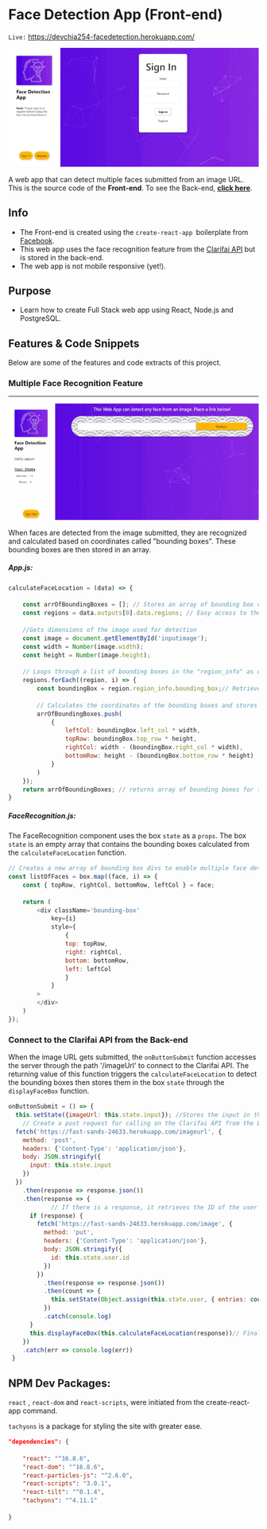 # Face Detection App (Front-end)
`Live:` https://devchia254-facedetection.herokuapp.com/

![App Snapshot](./README_resources/gif-loginpage.gif)

A web app that can detect multiple faces submitted from an image URL. This is the source code of the **Front-end**. To see the Back-end, [**click here**](https://github.com/devchia254/facedetection-api).

## Info
- The Front-end is created using the `create-react-app `boilerplate from [Facebook](https://github.com/facebook/create-react-app).
- This web app uses the face recognition feature from the [Clarifai API](https://www.clarifai.com/models/face-detection-image-recognition-model-a403429f2ddf4b49b307e318f00e528b-detection) but is stored in the back-end.
- The web app is not mobile responsive (yet!).


## Purpose
- Learn how to create Full Stack web app using React, Node.js and PostgreSQL.

## Features & Code Snippets
Below are some of the features and code extracts of this project.

### Multiple Face Recognition Feature
---
![AJAX Fetching](./README_resources/gif-faceDetect.gif)

When faces are detected from the image submitted, they are recognized and calculated based on coordinates called "bounding boxes". These bounding boxes are then stored in an array. 

##### App.js:
```javascript
calculateFaceLocation = (data) => {

	const arrOfBoundingBoxes = []; // Stores an array of bounding box objects 
	const regions = data.outputs[0].data.regions; // Easy access to the bounding boxes once the faces has been detected from the image URL
	
	//Gets dimensions of the image used for detection
	const image = document.getElementById('inputimage');
	const width = Number(image.width);
	const height = Number(image.height);
	
	// Loops through a list of bounding boxes in the "region_info" as objects
	regions.forEach((region, i) => {
		const boundingBox = region.region_info.bounding_box;// Retrieve the coordinates of faces detected in the form of bounding boxes

		// Calculates the coordinates of the bounding boxes and stores them into an object, then pushes each object into an array
		arrOfBoundingBoxes.push(
			{
				leftCol: boundingBox.left_col * width,
				topRow: boundingBox.top_row * height,
				rightCol: width - (boundingBox.right_col * width),
				bottomRow: height - (boundingBox.bottom_row * height)
			}
		)
	});
	return arrOfBoundingBoxes; // returns array of bounding boxes for the function
}
```
##### FaceRecognition.js:
The FaceRecognition component uses the box `state` as a `props`. The box `state` is an empty array that contains the bounding boxes calculated from the `calculateFaceLocation` function.

```javascript
// Creates a new array of bounding box divs to enable multiple face detection
const listOfFaces = box.map((face, i) => {
	const { topRow, rightCol, bottomRow, leftCol } = face;
	
	return (
		<div className='bounding-box'
			key={i}
			style={
				{
				top: topRow,
				right: rightCol,
				bottom: bottomRow,
				left: leftCol
				}
			}
		>
		</div>
	)
});
```
### Connect to the Clarifai API from the Back-end
When the image URL gets submitted, the `onButtonSubmit` function accesses the server through the path '/imageUrl' to connect to the Clarifai API. The returning value of this function triggers the `calculateFaceLocation` to detect the bounding boxes then stores them in the box `state` through the `displayFaceBox` function.

```javascript
onButtonSubmit = () => {
  this.setState({imageUrl: this.state.input}); //Stores the input in the imageUrl state
	// Create a post request for calling on the Clarifai API from the Back-end when the imageURL has been submitted
  fetch('https://fast-sands-24633.herokuapp.com/imageurl', {
    method: 'post',
    headers: {'Content-Type': 'application/json'},
    body: JSON.stringify({
      input: this.state.input
    })
  })
    .then(response => response.json())
    .then(response => {
			// If there is a response, it retrieves the ID of the user who submitted an image then increments the total entry of image submitted by that user.
      if (response) {
        fetch('https://fast-sands-24633.herokuapp.com/image', {
          method: 'put',
          headers: {'Content-Type': 'application/json'},
          body: JSON.stringify({
            id: this.state.user.id
          })
        })
          .then(response => response.json())
          .then(count => {
            this.setState(Object.assign(this.state.user, { entries: count }))
          })
          .catch(console.log)
      }
      this.displayFaceBox(this.calculateFaceLocation(response))// Finally stores the bounding boxes objects into box state, once all above is parsed
    })
    .catch(err => console.log(err))
 }
```

## NPM Dev Packages:

`react` , `react-dom` and `react-scripts`, were initiated from the create-react-app command.

`tachyons` is a package for styling the site with greater ease.


```json
"dependencies": {

    "react": "^16.8.6",
    "react-dom": "^16.8.6",
    "react-particles-js": "^2.6.0",
    "react-scripts": "3.0.1",
    "react-tilt": "^0.1.4",
    "tachyons": "^4.11.1"

}
```
